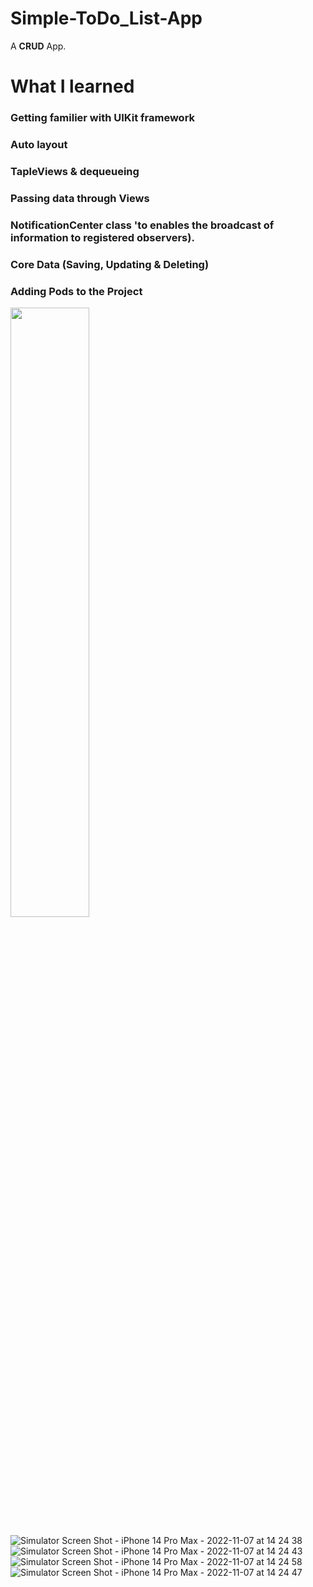 # Simple-ToDo_List-App
A **CRUD** App.

# What I learned 
### Getting familier with UIKit framework
### Auto layout
### TapleViews & dequeueing
### Passing data through Views
### NotificationCenter class 'to enables the broadcast of information to registered observers).
### Core Data (Saving, Updating & Deleting)
### Adding Pods to the Project 



<img src= "https://user-images.githubusercontent.com/100219531/200311696-bed77e6b-5bb3-404a-8d76-1c7074ec1ee6.png" width=50% height=50%>

![Simulator Screen Shot - iPhone 14 Pro Max - 2022-11-07 at 14 24 38](https://user-images.githubusercontent.com/100219531/200309803-38a692a9-3592-41b9-8d56-0f28ff30b764.png)
![Simulator Screen Shot - iPhone 14 Pro Max - 2022-11-07 at 14 24 43](https://user-images.githubusercontent.com/100219531/200309811-46cadbef-2f2d-4338-a12d-6514b4935fb9.png)
![Simulator Screen Shot - iPhone 14 Pro Max - 2022-11-07 at 14 24 58](https://user-images.githubusercontent.com/100219531/200309825-31771e19-b534-4be0-9400-7735b69e8441.png)
![Simulator Screen Shot - iPhone 14 Pro Max - 2022-11-07 at 14 24 47](https://user-images.githubusercontent.com/100219531/200309832-36c7014b-b306-42fa-8124-40eac9b965fc.png)
